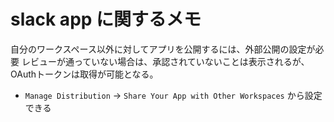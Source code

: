 # slack app に関するメモ

自分のワークスペース以外に対してアプリを公開するには、外部公開の設定が必要
レビューが通っていない場合は、承認されていないことは表示されるが、OAuthトークンは取得が可能となる。

- `Manage Distribution` -> `Share Your App with Other Workspaces` から設定できる

